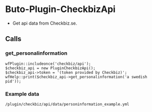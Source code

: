 # Buto-Plugin-CheckbizApi
- Get api data from Checkbiz.se.

## Calls

### get_personalinformation
```
wfPlugin::includeonce('checkbiz/api');
$checkbiz_api = new PluginCheckbizApi();
$checkbiz_api->token = '(token provided by Checkbiz)';
wfHelp::print($checkbiz_api->get_personalinformation('a swedish pid'));
```

### Example data
```
/plugin/checkbiz/api/data/personinformation_example.yml
```
